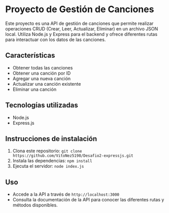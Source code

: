 # Proyecto de Gestión de Canciones

Este proyecto es una API de gestión de canciones que permite realizar operaciones CRUD (Crear, Leer, Actualizar, Eliminar) en un archivo JSON local. Utiliza Node.js y Express para el backend y ofrece diferentes rutas para interactuar con los datos de las canciones.

## Características

- Obtener todas las canciones
- Obtener una canción por ID
- Agregar una nueva canción
- Actualizar una canción existente
- Eliminar una canción

## Tecnologías utilizadas

- Node.js
- Express.js

## Instrucciones de instalación

1. Clona este repositorio: `git clone https://github.com/VitoNez5198/Desafio2-expressjs.git`
2. Instala las dependencias: `npm install`
3. Ejecuta el servidor: `node index.js`

## Uso

- Accede a la API a través de `http://localhost:3000`
- Consulta la documentación de la API para conocer las diferentes rutas y métodos disponibles.